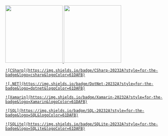 <div>
  <a href="https://github.com/alexdsouzaf">
  <img height="180em" src="https://github-readme-stats.vercel.app/api?username=alexdsouzaf&show_icons=true&theme=gotham&include_all_commits=true&count_private=true"/>
  <img height="180em" src="https://github-readme-stats.vercel.app/api/top-langs/?username=alexdsouzaf&layout=compact&langs_count=7&theme=gotham"/>
    
    ![CSharp](https://img.shields.io/badge/CSharp-20232A?style=for-the-badge&logo=csharp&logoColor=61DAFB)
    
    ![.NET](https://img.shields.io/badge/DotNet-20232A?style=for-the-badge&logo=dotnet&logoColor=61DAFB)
    
    ![Xamarin](https://img.shields.io/badge/Xamarin-20232A?style=for-the-badge&logo=Xamarin&logoColor=61DAFB)
    
    ![SQL](https://img.shields.io/badge/SQL-20232A?style=for-the-badge&logo=SQL&logoColor=61DAFB)
    
    ![SQLite](https://img.shields.io/badge/SQLite-20232A?style=for-the-badge&logo=SQLite&logoColor=61DAFB)
</div>
